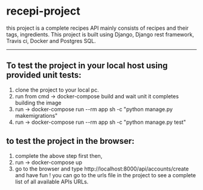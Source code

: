 # recepi-project

this project  is a complete recipes API mainly consists of recipes and their tags, ingredients. 
This project is built using Django, Django rest framework, Travis ci, Docker and Postgres SQL.

------------------------------------------------------------------

## To test the project in your local host using provided unit tests:
 1. clone the project to your local pc.
  2.  run from cmd ->   docker-compose  build    and wait unit it completes building the image
  3. run ->  docker-compose run --rm app sh -c "python manage.py makemigrations"
 4.   run ->  docker-compose run --rm app sh -c "python manage.py test"

## to test the project in the browser:
1. complete the above step first then, 
 2. run ->   docker-compose up
 3. go to the browser and type   http://localhost:8000/api/accounts/create  and have fun !
    you can go to the urls file in the project to see a  complete list of all available APIs URLs.

